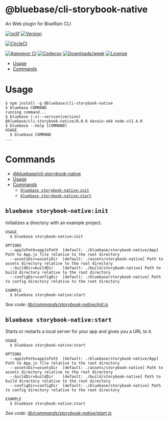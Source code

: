 @bluebase/cli-storybook-native
===============================

An Web plugin for BlueRain CLI

[![oclif](https://img.shields.io/badge/cli-oclif-brightgreen.svg)](https://oclif.io)
[![Version](https://img.shields.io/npm/v/@bluebase/cli-storybook-native.svg)](https://npmjs.org/package/@bluebase/cli-storybook-native)

[![CircleCI](https://circleci.com/gh/BlueBaseJS/cli/tree/master.svg?style=shield)](https://circleci.com/gh/BlueBaseJS/cli/tree/master)

[![Appveyor CI](https://ci.appveyor.com/api/projects/status/github/BlueBaseJS/cli?branch=master&svg=true)](https://ci.appveyor.com/project/BlueBaseJS/cli/branch/master)
[![Codecov](https://codecov.io/gh/BlueBaseJS/cli/branch/master/graph/badge.svg)](https://codecov.io/gh/BlueBaseJS/cli)
[![Downloads/week](https://img.shields.io/npm/dw/@bluebase/cli-storybook-native.svg)](https://npmjs.org/package/@bluebase/cli-storybook-native)
[![License](https://img.shields.io/npm/l/@bluebase/cli-storybook-native.svg)](https://github.com/BlueBaseJS/cli/blob/master/package.json)

<!-- toc -->
* [Usage](#usage)
* [Commands](#commands)
<!-- tocstop -->
# Usage
<!-- usage -->
```sh-session
$ npm install -g @bluebase/cli-storybook-native
$ bluebase COMMAND
running command...
$ bluebase (-v|--version|version)
@bluebase/cli-storybook-native/0.0.6 darwin-x64 node-v11.4.0
$ bluebase --help [COMMAND]
USAGE
  $ bluebase COMMAND
...
```
<!-- usagestop -->
# Commands
<!-- commands -->
- [@bluebase/cli-storybook-native](#bluebasecli-storybook-native)
- [Usage](#usage)
- [Commands](#commands)
  - [`bluebase storybook-native:init`](#bluebase-storybook-nativeinit)
  - [`bluebase storybook-native:start`](#bluebase-storybook-nativestart)

## `bluebase storybook-native:init`

Initializes a directory with an example project.

```
USAGE
  $ bluebase storybook-native:init

OPTIONS
  --appJsPath=appJsPath  [default: ./bluebase/storybook-native/App] Path to App.js file relative to the root directory
  --assetsDir=assetsDir  [default: ./assets/storybook-native] Path to assets directory relative to the root directory
  --buildDir=buildDir    [default: ./build/storybook-native] Path to build directory relative to the root directory
  --configDir=configDir  [default: ./bluebase/storybook-native] Path to config directory relative to the root directory

EXAMPLE
  $ bluebase storybook-native:start
```

_See code: [lib/commands/storybook-native/init.js](https://github.com/BlueBaseJS/cli/blob/v0.0.6/lib/commands/storybook-native/init.js)_

## `bluebase storybook-native:start`

Starts or restarts a local server for your app and gives you a URL to it.

```
USAGE
  $ bluebase storybook-native:start

OPTIONS
  --appJsPath=appJsPath  [default: ./bluebase/storybook-native/App] Path to App.js file relative to the root directory
  --assetsDir=assetsDir  [default: ./assets/storybook-native] Path to assets directory relative to the root directory
  --buildDir=buildDir    [default: ./build/storybook-native] Path to build directory relative to the root directory
  --configDir=configDir  [default: ./bluebase/storybook-native] Path to config directory relative to the root directory

EXAMPLE
  $ bluebase storybook-native:start
```

_See code: [lib/commands/storybook-native/start.js](https://github.com/BlueBaseJS/cli/blob/v0.0.6/lib/commands/storybook-native/start.js)_
<!-- commandsstop -->
